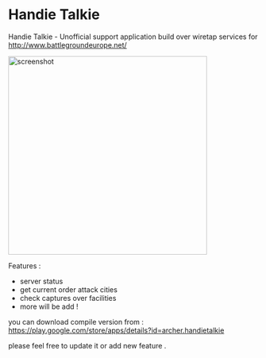 # Handie Talkie

Handie Talkie - Unofficial support application build over wiretap services for http://www.battlegroundeurope.net/

<img src="https://raw.githubusercontent.com/GeneralRamy/wwiiol/master/images/ezgif.com-video-to-gif.gif" alt="screenshot" width="400">

Features :

- server status
- get current order attack cities
- check captures over facilities
- more will be add !

you can download compile version from : https://play.google.com/store/apps/details?id=archer.handietalkie

please feel free to update it or add new feature .

